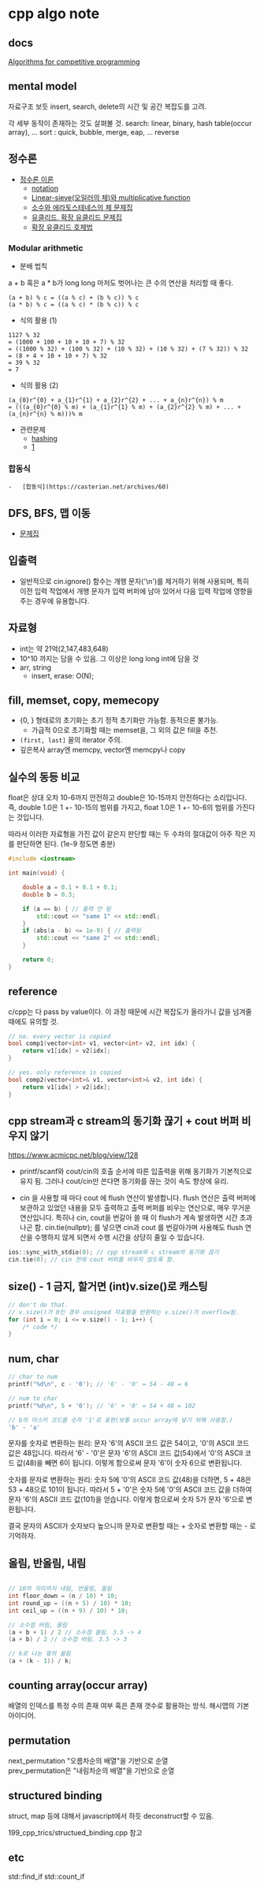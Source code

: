 # cpp algo note

## docs

[Algorithms for competitive programming](https://cp-algorithms.com/)

## mental model

자료구조 보듯 insert, search, delete의 시간 및 공간 복잡도를 고려.

각 세부 동작이 존재하는 것도 살펴볼 것.
search: linear, binary, hash table(occur array), ...
sort : quick, bubble, merge, eap, ...
reverse

## 정수론

-   [정수론 이론](https://github.com/rkm0959/Number_Theory_in_CP_PS)
    -   [notation](https://ahgus89.github.io/algorithm/Notation/)
    -   [Linear-sieve(오일러의 체)와 multiplicative function](https://ahgus89.github.io/algorithm/Linear-sieve/)
    -   [소수와 에라토스테네스의 체 문제집](https://www.acmicpc.net/workbook/view/6593)
    -   [유클리드, 확장 유클리드 문제집](https://www.acmicpc.net/workbook/view/6594)
    -   [확장 유클리드 호제법](https://casterian.net/algo/ext-euclidean.html)

### Modular arithmetic

-   분배 법칙

a + b 혹은 a \* b가 long long 마저도 벗어나는
큰 수의 연산을 처리할 때 좋다.

```text
(a + b) % c = ((a % c) + (b % c)) % c
(a * b) % c = ((a % c) * (b % c)) % c
```

-   식의 활용 (1)

```text
1127 % 32
= (1000 + 100 + 10 + 10 + 7) % 32
= ((1000 % 32) + (100 % 32) + (10 % 32) + (10 % 32) + (7 % 32)) % 32
= (8 + 4 + 10 + 10 + 7) % 32
= 39 % 32
= 7
```

-   식의 활용 (2)

```text
(a_{0}r^{0} + a_{1}r^{1} + a_{2}r^{2} + ... + a_{n}r^{n}) % m
= (((a_{0}r^{0} % m) + (a_{1}r^{1} % m) + (a_{2}r^{2} % m) + ... + (a_{n}r^{n} % m)))% m
```

-   관련문제
    -   [hashing](https://www.acmicpc.net/problem/15829)
    -   [1](https://www.acmicpc.net/problem/4375)

### 합동식

    -   [합동식](https://casterian.net/archives/60)

## DFS, BFS, 맵 이동

-   [문제집](https://www.acmicpc.net/workbook/view/1833)

## 입출력

-   일반적으로 cin.ignore() 함수는 개행 문자('\n')를 제거하기 위해 사용되며, 특히 이전 입력 작업에서 개행 문자가 입력 버퍼에 남아 있어서 다음 입력 작업에 영향을 주는 경우에 유용합니다.

## 자료형

-   int는 약 21억(2,147,483,648)
-   10^10 까지는 담을 수 있음. 그 이상은 long long int에 담을 것
-   arr, string
    -   insert, erase: O(N);

## fill, memset, copy, memecopy

-   {0, } 형태로의 초기화는 초기 정적 초기화만 가능함. 동적으론 불가능.
    -   가급적 0으로 초기화할 때는 memset을, 그 외의 값은 fill을 추천.
-   `(first, last]` 꼴의 iterator 주의.
-   깊은복사 array엔 memcpy, vector엔 memcpy나 copy

## 실수의 동등 비교

float은 상대 오차 10-6까지 안전하고 double은 10-15까지 안전하다는 소리입니다.
즉, double 1.0은 1 +- 10-15의 범위를 가지고, float 1.0은 1 +- 10-6의 범위를 가진다는 것입니다.

따라서 이러한 자료형을 가진 값이 같은지 판단할 때는 두 수차의 절대값이 아주 작은 지를 판단하면 된다. (1e-9 정도면 충분)

```cpp
#include <iostream>

int main(void) {

    double a = 0.1 + 0.1 + 0.1;
    double b = 0.3;

    if (a == b) { // 출력 안 됨
        std::cout << "same 1" << std::endl;
    }
    if (abs(a - b) <= 1e-9) { // 출력됨
        std::cout << "same 2" << std::endl;
    }

    return 0;
}
```

## reference

c/cpp는 다 pass by value이다. 이 과정 때문에 시간 복잡도가 올라가니 값을 넘겨줄 때에도 유의할 것.

```cpp
// no. every vector is copied
bool comp1(vector<int> v1, vector<int> v2, int idx) {
    return v1[idx] > v2[idx];
}

// yes. only reference is copied
bool comp2(vector<int>& v1, vector<int>& v2, int idx) {
    return v1[idx] > v2[idx];
}
```

## cpp stream과 c stream의 동기화 끊기 + cout 버퍼 비우지 않기

https://www.acmicpc.net/blog/view/128

-   printf/scanf와 cout/cin의 호출 순서에 따른 입출력을 위해 동기화가 기본적으로 유지 됨. 그러나 cout/cin만 쓴다면 동기화를 끊는 것이 속도 향상에 유리.

-   cin 을 사용할 때 마다 cout 에 flush 연산이 발생합니다. flush 연산은 출력 버퍼에 보관하고 있었던 내용을 모두 출력하고 출력 버퍼를 비우는 연산으로, 매우 무거운 연산입니다. 특히나 cin, cout을 번갈아 쓸 때 이 flush가 계속 발생하면 시간 초과 나곤 함. cin.tie(nullptr); 를 넣으면 cin과 cout 를 번갈아가며 사용해도 flush 연산을 수행하지 않게 되면서 수행 시간을 상당히 줄일 수 있습니다.

```cpp
ios::sync_with_stdio(0); // cpp stream와 c stream의 동기화 끊기
cin.tie(0); // cin 전에 cout 버퍼를 비우지 않도록 함.
```

## size() - 1 금지, 할거면 (int)v.size()로 캐스팅

```cpp
// don't do that.
// v.size()가 0인 경우 unsigned 자료형을 반환하는 v.size()가 overflow됨.
for (int i = 0; i <= v.size() - 1; i++) {
    /* code */
}
```

## num, char

```c
// char to num
printf("%d\n", c - '0'); // '6' - '0' = 54 - 48 = 6

// num to char
printf("%d\n", 5 + '0'); // '6' + '0' = 54 + 48 = 102

// b의 아스키 코드를 숫자 '1'로 표현(보통 occur array에 넣기 위해 사용함.)
'b' - 'a'
```

문자를 숫자로 변환하는 원리:
문자 '6'의 ASCII 코드 값은 54이고, '0'의 ASCII 코드 값은 48입니다.
따라서 '6' - '0'은 문자 '6'의 ASCII 코드 값(54)에서 '0'의 ASCII 코드 값(48)을 빼면 6이 됩니다. 이렇게 함으로써 문자 '6'이 숫자 6으로 변환됩니다.

숫자를 문자로 변환하는 원리:
숫자 5에 '0'의 ASCII 코드 값(48)을 더하면, 5 + 48은 53 + 48으로 101이 됩니다.
따라서 5 + '0'은 숫자 5에 '0'의 ASCII 코드 값을 더하여 문자 '6'의 ASCII 코드 값(101)을 얻습니다. 이렇게 함으로써 숫자 5가 문자 '6'으로 변환됩니다.

결국 문자의 ASCII가 숫자보다 높으니까 문자로 변환할 때는 + 숫자로 변환할 때는 - 로 기억하자.

## 올림, 반올림, 내림

```c

// 10의 자리까지 내림, 반올림, 올림
int floor_down = (n / 10) * 10;
int round_up = ((n + 5) / 10) * 10;
int ceil_up = ((n + 9) / 10) * 10;

// 소수점 버림, 올림
(a + b + 1) / 2 // 소수점 올림. 3.5 -> 4
(a + b) / 2 // 소수점 버림. 3.5 -> 3

// k로 나눈 몫의 올림
(a + (k - 1)) / k;
```

## counting array(occur array)

배열의 인덱스를 특정 수의 존재 여부 혹은 존재 갯수로 활용하는 방식.
해시맵의 기본 아이디어.

## permutation

next_permutation "오름차순의 배열"을 기반으로 순열  
prev_permutation은 "내림차순의 배열"을 기반으로 순열

## structured binding

struct, map 등에 대해서 javascript에서 하듯 deconstruct할 수 있음.

199_cpp_trics/structued_binding.cpp 참고

## etc

std::find_if
std::count_if
